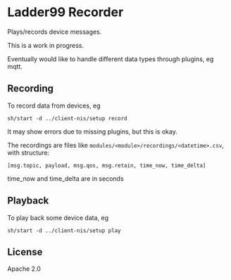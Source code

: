 # Ladder99 Recorder

Plays/records device messages.

This is a work in progress.

Eventually would like to handle different data types through plugins, eg mqtt.

## Recording

To record data from devices, eg

    sh/start -d ../client-nis/setup record

It may show errors due to missing plugins, but this is okay.

The recordings are files like `modules/<module>/recordings/<datetime>.csv`, with structure:

    [msg.topic, payload, msg.qos, msg.retain, time_now, time_delta]

time_now and time_delta are in seconds

## Playback

To play back some device data, eg

    sh/start -d ../client-nis/setup play

## License

Apache 2.0
